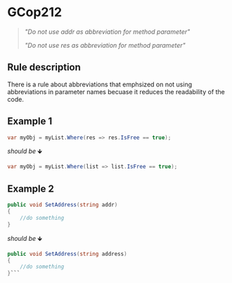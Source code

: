 ﻿# GCop212

> *"Do not use addr as abbreviation for method parameter"*
> 
> *"Do not use res as abbreviation for method parameter"*


## Rule description
There is a rule about abbreviations that emphsized on not using abbreviations in parameter names becuase it reduces the readability of the code.

## Example 1
```csharp
var myObj = myList.Where(res => res.IsFree == true);
```
*should be* 🡻

```csharp
var myObj = myList.Where(list => list.IsFree == true);
```

 ## Example 2
```csharp
public void SetAddress(string addr)
{
    //do something
}
```
*should be* 🡻

```csharp
public void SetAddress(string address)
{
    //do something
}```
